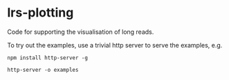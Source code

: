 # lrs-plotting

Code for supporting the visualisation of long reads.

To try out the examples, use a trivial http server to serve the examples, e.g.

```
npm install http-server -g

http-server -o examples
```
